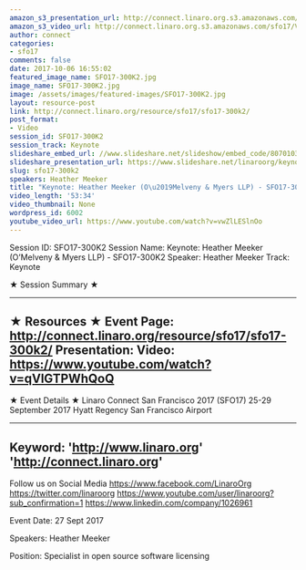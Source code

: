 ```yaml
---
amazon_s3_presentation_url: http://connect.linaro.org.s3.amazonaws.com/sfo17/Presentations/SFO17-300K2-Meeker-v1-Open_Source_and_the_Family_Business.pdf
amazon_s3_video_url: http://connect.linaro.org.s3.amazonaws.com/sfo17/Videos/Intelligent%252C%20Connected%20Future%20%257C%20Open%20Source%20License%20Enforcement-%20to%20sue%20or%20not%20to%20sue%20%257C%20%2523SFO17.mp4
author: connect
categories:
- sfo17
comments: false
date: 2017-10-06 16:55:02
featured_image_name: SFO17-300K2.jpg
image_name: SFO17-300K2.jpg
image: /assets/images/featured-images/SFO17-300K2.jpg
layout: resource-post
link: http://connect.linaro.org/resource/sfo17/sfo17-300k2/
post_format:
- Video
session_id: SFO17-300K2
session_track: Keynote
slideshare_embed_url: //www.slideshare.net/slideshow/embed_code/80701031
slideshare_presentation_url: https://www.slideshare.net/linaroorg/keynote-heather-meeker-omelveny-myers-llp-sfo17300k2
slug: sfo17-300k2
speakers: Heather Meeker
title: "Keynote: Heather Meeker (O\u2019Melveny & Myers LLP) - SFO17-300K2"
video_length: '53:34'
video_thumbnail: None
wordpress_id: 6002
youtube_video_url: https://www.youtube.com/watch?v=vwZlLESlnOo
---
```


Session ID: SFO17-300K2
Session Name: Keynote: Heather Meeker (O’Melveny & Myers LLP) - SFO17-300K2
Speaker: Heather Meeker
Track: Keynote

★ Session Summary ★

---------------------------------------------------
★ Resources ★
Event Page: http://connect.linaro.org/resource/sfo17/sfo17-300k2/
Presentation:
Video: https://www.youtube.com/watch?v=qVlGTPWhQoQ
---------------------------------------------------

★ Event Details ★
Linaro Connect San Francisco 2017 (SFO17)
25-29 September 2017
Hyatt Regency San Francisco Airport

---------------------------------------------------
Keyword:
'http://www.linaro.org'
'http://connect.linaro.org'
---------------------------------------------------
Follow us on Social Media
https://www.facebook.com/LinaroOrg
https://twitter.com/linaroorg
https://www.youtube.com/user/linaroorg?sub_confirmation=1
https://www.linkedin.com/company/1026961

Event Date: 27 Sept 2017

Speakers: Heather Meeker

Position: Specialist in open source software licensing
